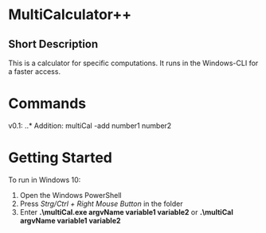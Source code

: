 # MultiCalculator++
## Short Description
This is a calculator for specific computations. It runs in the Windows-CLI for a faster access.

# Commands
v0.1:
..* Addition: multiCal -add number1 number2

# Getting Started
To run in Windows 10:
1. Open the Windows PowerShell
2. Press _Strg/Ctrl + Right Mouse Button_ in the folder
3. Enter __.\multiCal.exe argvName variable1 variable2__ or __.\multiCal argvName variable1 variable2__
